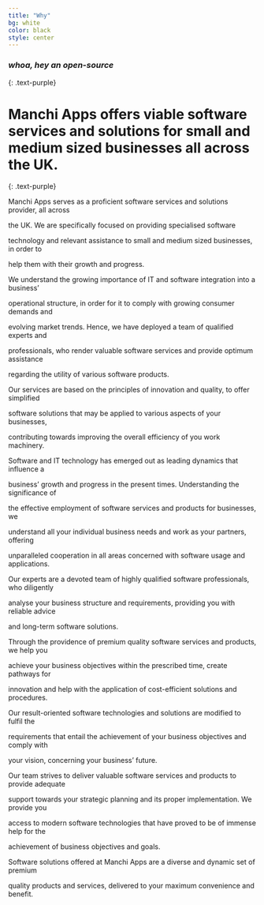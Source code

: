 ```yaml
---
title: "Why"
bg: white
color: black
style: center
---
```


### *whoa, hey an open-source*
{: .text-purple}


# Manchi Apps offers viable software services and solutions for small and medium sized businesses all across the UK.
{: .text-purple}

Manchi Apps serves as a proficient software services and solutions provider, all across

the UK. We are specifically focused on providing specialised software

technology and relevant assistance to small and medium sized businesses, in order to

help them with their growth and progress.

We understand the growing importance of IT and software integration into a business’

operational structure, in order for it to comply with growing consumer demands and

evolving market trends. Hence, we have deployed a team of qualified experts and

professionals, who render valuable software services and provide optimum assistance

regarding the utility of various software products.

Our services are based on the principles of innovation and quality, to offer simplified

software solutions that may be applied to various aspects of your businesses,

contributing towards improving the overall efficiency of you work machinery.

Software and IT technology has emerged out as leading dynamics that influence a

business’ growth and progress in the present times. Understanding the significance of

the effective employment of software services and products for businesses, we

understand all your individual business needs and work as your partners, offering

unparalleled cooperation in all areas concerned with software usage and applications.

Our experts are a devoted team of highly qualified software professionals, who diligently

analyse your business structure and requirements, providing you with reliable advice

and long-term software solutions.

Through the providence of premium quality software services and products, we help you

achieve your business objectives within the prescribed time, create pathways for

innovation and help with the application of cost-efficient solutions and procedures.

Our result-oriented software technologies and solutions are modified to fulfil the

requirements that entail the achievement of your business objectives and comply with

your vision, concerning your business’ future.

Our team strives to deliver valuable software services and products to provide adequate

support towards your strategic planning and its proper implementation. We provide you

access to modern software technologies that have proved to be of immense help for the

achievement of business objectives and goals.

Software solutions offered at Manchi Apps are a diverse and dynamic set of premium

quality products and services, delivered to your maximum convenience and benefit.


